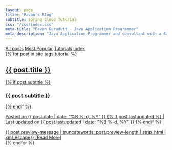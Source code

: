```yaml
---
layout: page
title: "Pavan's Blog"
subtitle: Spring Cloud Tutorial
css: "/css/index.css"
meta-title: "Pavan Gurudutt - Java Application Programmer"
meta-description: "Java Application Programmer and consultant with a Bachelor's degree in Electronics and Communications"
---
```

<!--
   bigimg:
   - "/img/big-imgs/big2.jpeg" : "Somewhere beautiful (2018)"  
   -->
<div class="list-filters">
   <a href="/" class="list-filter filter-selected">All posts</a> <a
      href="/popular" class="list-filter">Most Popular</a> <a
      href="/tutorials" class="list-filter">Tutorials</a> <a href="/tags"
      class="list-filter">Index</a>
</div>
<div class="posts-list">
   {% for post in site.tags.tutorial %}
   <article>
      <a class="post-preview" href="{{ post.url | prepend: site.baseurl }}">
         <h2 class="post-title">{{ post.title }}</h2>
         {% if post.subtitle %}
         <h3 class="post-subtitle">{{ post.subtitle }}</h3>
         {% endif %}
         <p class="post-meta">Posted on {{ post.date | date: "%B %-d, %Y" }}
            {% if post.lastupdated %}
            | Last updated on {{ post.lastupdated | date: "%B %-d, %Y" }}
            {% endif %}
         </p>
         <div class="post-entry">
            {{ post.preview-message | truncatewords: post.preview-length | strip_html | xml_escape}} <span
               href="{{ post.url | prepend: site.baseurl }}"
               class="post-read-more">[Read&nbsp;More]</span>
         </div>
      </a>
   </article>
   {% endfor %}
</div>